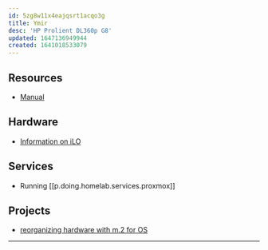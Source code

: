 ```yaml
---
id: 5zg8w11x4eajqsrt1acqo3g
title: Ymir
desc: 'HP Prolient DL360p G8'
updated: 1647136949944
created: 1641018533079
---
```


## Resources

- [Manual](assets/pdfs/hp-dl360p-g8-manual.pdf)

## Hardware

- [Information on iLO][1]

## Services

- Running [[p.doing.homelab.services.proxmox]]

## Projects

- [reorganizing hardware with m.2 for OS][2]

---

[1]: https://en.wikipedia.org/wiki/HP_Integrated_Lights-Out
[2]: https://www.reddit.com/r/homelab/comments/t5na4v/comment/hz66dwy/?utm_source=share&utm_medium=web2x&context=3
